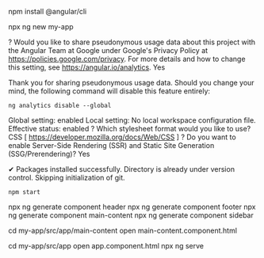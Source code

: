 npm install @angular/cli

npx ng new my-app

? Would you like to share pseudonymous usage data about this project with the Angular Team
at Google under Google's Privacy Policy at https://policies.google.com/privacy. For more
details and how to change this setting, see https://angular.io/analytics. Yes

Thank you for sharing pseudonymous usage data. Should you change your mind, the following
command will disable this feature entirely:

    ng analytics disable --global

Global setting: enabled
Local setting: No local workspace configuration file.
Effective status: enabled
? Which stylesheet format would you like to use? CSS             [ 
https://developer.mozilla.org/docs/Web/CSS                     ]
? Do you want to enable Server-Side Rendering (SSR) and Static Site Generation (SSG/Prerendering)? Yes

✔ Packages installed successfully.
    Directory is already under version control. Skipping initialization of git.

    npm start

npx ng generate component header
npx ng generate component footer
npx ng generate component main-content
npx ng generate component sidebar

cd my-app/src/app/main-content
open main-content.component.html

cd my-app/src/app
open app.component.html
npx ng serve